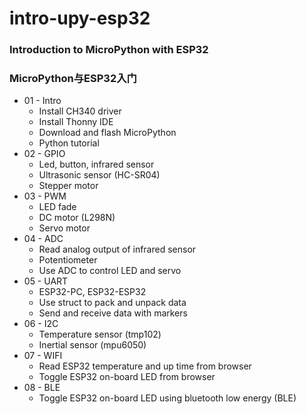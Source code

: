 # intro-upy-esp32
### Introduction to MicroPython with ESP32
### MicroPython与ESP32入门

* 01 - Intro
    * Install CH340 driver
    * Install Thonny IDE
    * Download and flash MicroPython
    * Python tutorial
* 02 - GPIO
    * Led, button, infrared sensor
    * Ultrasonic sensor (HC-SR04)
    * Stepper motor
* 03 - PWM
    * LED fade
    * DC motor (L298N)
    * Servo motor
* 04 - ADC
    * Read analog output of infrared sensor
    * Potentiometer
    * Use ADC to control LED and servo
* 05 - UART
    * ESP32-PC, ESP32-ESP32
    * Use struct to pack and unpack data
    * Send and receive data with markers
* 06 - I2C
    * Temperature sensor (tmp102)
    * Inertial sensor (mpu6050)
* 07 - WIFI
    * Read ESP32 temperature and up time from browser
    * Toggle ESP32 on-board LED from browser 
* 08 - BLE
    * Toggle ESP32 on-board LED using bluetooth low energy (BLE)